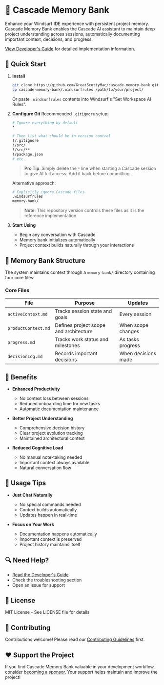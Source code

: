 # 🧠 Cascade Memory Bank

Enhance your Windsurf IDE experience with persistent project memory. Cascade Memory Bank enables the Cascade AI assistant to maintain deep project understanding across sessions, automatically documenting important context, decisions, and progress.

[View Developer's Guide](developer-primer.md) for detailed implementation information.

## 🚀 Quick Start

1. **Install**
   ```bash
   git clone https://github.com/GreatScottyMac/cascade-memory-bank.git
   cp cascade-memory-bank/.windsurfrules /path/to/your/project/
   ```
   Or paste `.windsurfrules` contents into Windsurf's "Set Workspace AI Rules".

2. **Configure Git**
   Recommended `.gitignore` setup:
   ```bash
   # Ignore everything by default
   *

   # Then list what should be in version control
   !/.gitignore
   !/src/
   !/src/**
   !/package.json
   # etc.
   ```
   
   > **Pro Tip**: Simply delete the `*` line when starting a Cascade session to give AI full access. Add it back before committing.
   
   Alternative approach:
   ```bash
   # Explicitly ignore Cascade files
   .windsurfrules
   memory-bank/
   ```
   
   > **Note**: This repository version controls these files as it is the reference implementation.

3. **Start Using**
   - Begin any conversation with Cascade
   - Memory bank initializes automatically
   - Project context builds naturally through your interactions

## 📁 Memory Bank Structure

The system maintains context through a `memory-bank/` directory containing four core files:

### Core Files

| File | Purpose | Updates |
|------|---------|---------|
| `activeContext.md` | Tracks session state and goals | Every session |
| `productContext.md` | Defines project scope and architecture | When scope changes |
| `progress.md` | Tracks work status and milestones | As tasks progress |
| `decisionLog.md` | Records important decisions | When decisions made |

## 🎯 Benefits

- **Enhanced Productivity**
  - No context loss between sessions
  - Reduced onboarding time for new tasks
  - Automatic documentation maintenance

- **Better Project Understanding**
  - Comprehensive decision history
  - Clear project evolution tracking
  - Maintained architectural context

- **Reduced Cognitive Load**
  - No manual note-taking needed
  - Important context always available
  - Natural conversation flow

## 📘 Usage Tips

- **Just Chat Naturally**
  - No special commands needed
  - Context builds automatically
  - Updates happen in real-time

- **Focus on Your Work**
  - Documentation happens automatically
  - Important context is preserved
  - Project history maintains itself

## 🔍 Need Help?

- [Read the Developer's Guide](developer-primer.md)
- Check the troubleshooting section
- Open an issue for support

## 📝 License

MIT License - See LICENSE file for details

## 🤝 Contributing

Contributions welcome! Please read our [Contributing Guidelines](CONTRIBUTING.md) first.

## ❤️ Support the Project

If you find Cascade Memory Bank valuable in your development workflow, consider [becoming a sponsor](https://github.com/sponsors/GreatScottyMac). Your support helps maintain and improve the project!
